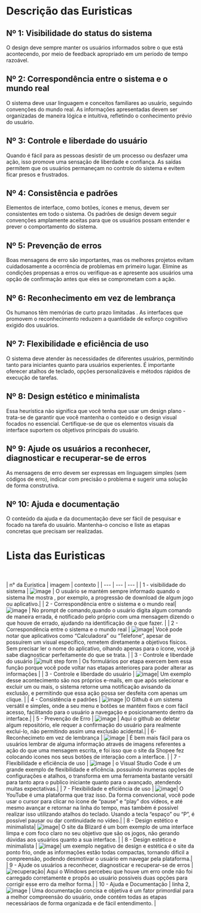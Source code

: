 # Descrição das Euristicas

## Nº 1: Visibilidade do status do sistema
<p>O design deve sempre manter os usuários informados sobre o que está acontecendo, por meio de feedback apropriado em um período de tempo razoável.</p>
  
 ## Nº 2: Correspondência entre o sistema e o mundo real
<p>O sistema deve usar linguagem e conceitos familiares ao usuário, seguindo convenções do mundo real. As informações apresentadas devem ser organizadas de maneira lógica e intuitiva, refletindo o conhecimento prévio do usuário.</p>
  
 ## Nº 3: Controle e liberdade do usuário
 <p>Quando é fácil para as pessoas desistir de um processo ou desfazer uma ação, isso promove uma sensação de liberdade e confiança. As saídas permitem que os usuários permaneçam no controle do sistema e evitem ficar presos e frustrados.</p>
 
 ## Nº 4:  Consistência e padrões
 <p>Elementos de interface, como botões, ícones e menus, devem ser consistentes em todo o sistema. Os padrões de design devem seguir convenções amplamente aceitas para que os usuários possam entender e prever o comportamento do sistema.</p>
 
 ## Nº 5: Prevenção de erros
 <p>Boas mensagens de erro são importantes, mas os melhores projetos evitam cuidadosamente a ocorrência de problemas em primeiro lugar. Elimine as condições propensas a erros ou verifique-as e apresente aos usuários uma opção de confirmação antes que eles se comprometam com a ação.</p>
 
 ## Nº 6: Reconhecimento em vez de lembrança
 <p>Os humanos têm memórias de curto prazo limitadas . As interfaces que promovem o reconhecimento reduzem a quantidade de esforço cognitivo exigido dos usuários.</p>
 
 ## Nº 7: Flexibilidade e eficiência de uso
 <p>O sistema deve atender às necessidades de diferentes usuários, permitindo tanto para iniciantes quanto para usuários experientes. É importante oferecer atalhos de teclado, opções personalizáveis e métodos rápidos de execução de tarefas.</p>
 
 ## Nº 8: Design estético e minimalista
 <p>Essa heurística não significa que você tenha que usar um design plano - trata-se de garantir que você mantenha o conteúdo e o design visual focados no essencial. Certifique-se de que os elementos visuais da interface suportem os objetivos principais do usuário.</p>
 
 ## Nº 9: Ajude os usuários a reconhecer, diagnosticar e recuperar-se de erros
 <p>As mensagens de erro devem ser expressas em linguagem simples (sem códigos de erro), indicar com precisão o problema e sugerir uma solução de forma construtiva.</p>
 
 ## Nº 10: Ajuda e documentação
 <p>O conteúdo da ajuda e da documentação deve ser fácil de pesquisar e focado na tarefa do usuário. Mantenha-o conciso e liste as etapas concretas que precisam ser realizadas.</p>
 
 # Lista das Euristicas
 <br></br>
  | n° da Euristica | imagem | contexto |
  | --- | --- | --- |
  | 1 - visibilidade do sistema | ![image](https://github.com/VictorSantos18/Bertoti/assets/100814132/6c3018ee-768b-4c2e-9d73-7bb4077afd3b) | O usuário se mantém sempre informado quando o sistema lhe mostra , por exemplo, a progressão de download de algum jogo ou aplicativo.|
  | 2 - Correspondência entre o sistema e o mundo real| ![image](https://github.com/VictorSantos18/Bertoti/assets/100814132/b90f5cd1-b6ae-422c-9624-769eb60f4dec) | No prompt de comando,quando o usuário digita algum comando de maneira errada, é notificado pelo próprio com uma mensagem dizendo o que houve de errado, ajudando na identificação de o que fazer.  |
  | 2 - Correspondência entre o sistema e o mundo real | ![image](https://github.com/VictorSantos18/Bertoti/assets/100814132/ff974044-1595-4d76-b807-478aa16aecc0)| Você pode notar que aplicativos como “Calculadora” ou “Telefone”, apesar de possuírem um visual específico, remetem diretamente a objetivos físicos. Sem precisar ler o nome do aplicativo, olhando apenas para o ícone, você já sabe diagnosticar perfeitamente do que se trata. |
  | 3 -  Controle e liberdade do usuário |![mult step form](https://github.com/VictorSantos18/Bertoti/assets/100814132/f6ecae69-7ef7-4025-bace-e371daa5be15) | Os formulários por etapa exercem bem essa função porque você pode voltar nas etapas anteriores para poder alterar as informações |
  | 3 -  Controle e liberdade do usuário | ![image](https://github.com/VictorSantos18/Bertoti/assets/100814132/21e23dbe-f2de-48d7-835d-00c4228a4785)| Um exemplo desse acontecimento são nos próprios e-mails, em que após selecionar e excluir um ou mais, o sistema retorne uma notificação avisando da exclusão, e permitindo que essa ação possa ser desfeita com apenas um clique. |
  | 4 - Consistência e padrôes | ![image](https://github.com/VictorSantos18/Bertoti/assets/100814132/adc6e05b-9e38-4c60-9503-54c5a3837bfb) |O Github é um sistema versátil e simples, onde a seu menu e botôes se mantém fixos e com fácil acesso, facilitando para o usuário a navegação e posicionamento dentro da interface.|
  | 5 - Prevenção de Erro | ![image](https://github.com/VictorSantos18/Bertoti/assets/100814132/e1ee0b5f-f878-4007-b5e8-0fede8662ea0) | Aqui o github ao deletar algum repositório, ele requer a confirmação do usuário para realmente exclui-lo, não permitindo assim uma exclusão acidental.|
   | 6- Reconhecimeto em vez de lembrança | ![image](https://github.com/VictorSantos18/Bertoti/assets/100814132/24ce7a9a-0aed-49d2-ad54-2045f0cbbaea) | É bem mais fácil para os usuários lembrar de alguma informação através de imagens referentes a ação do que uma mensagem escrita, e foi isso que o site da Shopee fez colocando icones nos seus botões de interação com a interface. |
   | 7 - Flexibilidade e eficiência de uso | ![image](https://github.com/VictorSantos18/Bertoti/assets/100814132/8ac1a265-0388-4ac2-abd4-0d3b346b5f09) | o Visual Studio Code é um grande exemplo de flexibilidade e eficência. possuindo inumeras opções de configurações e atalhos, o transforma em uma ferramenta bastante versátil para tanto apra o publico iniciante quanto para o avançado, atendendo muitas expectativas.|
   | 7 - Flexibilidade e eficiência de uso | ![image](https://github.com/VictorSantos18/Bertoti/assets/100814132/a1682858-42b3-425a-a970-809f3bebe4f1)| O YouTube é uma plataforma que traz isso. Da forma convencional, você pode usar o cursor para clicar no ícone de “pause” e “play” dos vídeos, e até mesmo avançar e retornar na linha do tempo, mas também é possível realizar isso utilizando atalhos do teclado. Usando a tecla “espaço” ou “P”, é possível pausar ou dar continuidade no vídeo.|
   |  8 - Design estético e minimalista| ![image](https://github.com/VictorSantos18/Bertoti/assets/100814132/086d48f4-ffa1-44d1-9fd0-a6af6c19cf71)| O site da Blizard é um bom exemplo de uma interface limpa e com foco claro no seu objetivo que são os jogos, não gerando dúvidas aos usuários quanto a sua interface. |
   |  8 - Design estético e minimalista | ![image](https://github.com/VictorSantos18/Bertoti/assets/100814132/c11f8e51-a64b-403e-b806-4a56eacd5082)|  um exemplo negativo de design e estética é o site da ponto frio, onde as informações estão todas compactas, tornando dificil a compreensão, podendo desmotivar o usuário em navegar pela plataforma.|
   | 9 - Ajude os usuários a reconhecer, diagnosticar e recuperar-se de erros | ![recuperação](https://github.com/VictorSantos18/Bertoti/assets/100814132/2846742e-7237-49d7-960b-8b72b70250a7)| Aqui o Windows percebeu que houve um erro onde não foi carregado corretamente e propôs ao usuário possiveis duas opções para corrigir esse erro da melhor forma.|
 | 10  - Ajuda e Documentação | linha 2,![image](https://github.com/VictorSantos18/Bertoti/assets/100814132/646ea00d-fa87-4f98-b1d0-8c3dee7b4968) | Uma documentação concisa e objetiva é um fator primordial para a melhor compreensão do usuário, onde contém todas as etapas necessáriaos de forma organizada e de fácil entendimento. |

